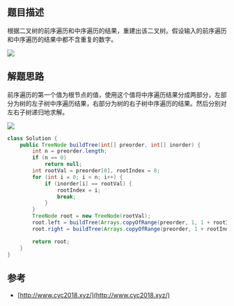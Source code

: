 ## 题目描述

根据二叉树的前序遍历和中序遍历的结果，重建出该二叉树。假设输入的前序遍历和中序遍历的结果中都不含重复的数字。

![](https://cs-notes-1256109796.cos.ap-guangzhou.myqcloud.com/image-20191102210342488.png#alt=)

## 解题思路

前序遍历的第一个值为根节点的值，使用这个值将中序遍历结果分成两部分，左部分为树的左子树中序遍历结果，右部分为树的右子树中序遍历的结果。然后分别对左右子树递归地求解。

![](https://cs-notes-1256109796.cos.ap-guangzhou.myqcloud.com/60c4a44c-7829-4242-b3a1-26c3b513aaf0.gif#alt=)

```java
class Solution {
    public TreeNode buildTree(int[] preorder, int[] inorder) {
        int n = preorder.length;
        if (n == 0)
            return null;
        int rootVal = preorder[0], rootIndex = 0;
        for (int i = 0; i < n; i++) {
            if (inorder[i] == rootVal) {
                rootIndex = i;
                break;
            }
        }
        TreeNode root = new TreeNode(rootVal);
        root.left = buildTree(Arrays.copyOfRange(preorder, 1, 1 + rootIndex), Arrays.copyOfRange(inorder, 0, rootIndex));
        root.right = buildTree(Arrays.copyOfRange(preorder, 1 + rootIndex, n), Arrays.copyOfRange(inorder, rootIndex + 1, n));

        return root;
    }
}
```

## 参考

- [http://www.cyc2018.xyz/](http://www.cyc2018.xyz/)
